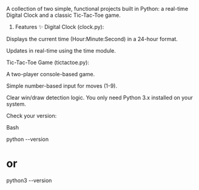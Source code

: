 A collection of two simple, functional projects built in Python: a real-time Digital Clock and a classic Tic-Tac-Toe game.

1. Features ✨
Digital Clock (clock.py):

Displays the current time (Hour:Minute:Second) in a 24-hour format.

Updates in real-time using the time module.

Tic-Tac-Toe Game (tictactoe.py):

A two-player console-based game.

Simple number-based input for moves (1-9).

Clear win/draw detection logic.
You only need Python 3.x installed on your system.

Check your version:

Bash

python --version
# or
python3 --version
